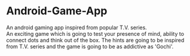 # Android-Game-App
An android gaming app inspired from popular T.V. series.\
An exciting game which is going to test your presence of mind, ability to connect dots and think out of the box.
The hints are going to be inspired from T.V. series and the game is going to be as addictive as 'Gochi'.
